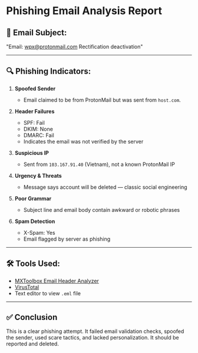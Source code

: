 # Phishing Email Analysis Report

## 📧 Email Subject:
"Email: wpx@protonmail.com Rectification deactivation"

---

## 🔍 Phishing Indicators:

1. **Spoofed Sender**
   - Email claimed to be from ProtonMail but was sent from `host.com`.

2. **Header Failures**
   - SPF: Fail  
   - DKIM: None  
   - DMARC: Fail  
   - Indicates the email was not verified by the server

3. **Suspicious IP**
   - Sent from `103.167.91.40` (Vietnam), not a known ProtonMail IP

4. **Urgency & Threats**
   - Message says account will be deleted — classic social engineering

5. **Poor Grammar**
   - Subject line and email body contain awkward or robotic phrases

6. **Spam Detection**
   - X-Spam: Yes  
   - Email flagged by server as phishing

---

## 🛠 Tools Used:

- [MXToolbox Email Header Analyzer](https://mxtoolbox.com/EmailHeaders.aspx)  
- [VirusTotal](https://www.virustotal.com/)  
- Text editor to view `.eml` file  

---

## ✅ Conclusion

This is a clear phishing attempt. It failed email validation checks, spoofed the sender, used scare tactics, and lacked personalization. It should be reported and deleted.

